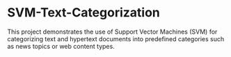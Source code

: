 # SVM-Text-Categorization
This project demonstrates the use of Support Vector Machines (SVM) for categorizing text and hypertext documents into predefined categories such as news topics or web content types.
